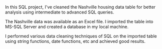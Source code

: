 In this SQL project, I've cleaned the Nashville housing data table for better analysis using intermediate to advanced SQL queries.

The Nashville data was available as an Excel file. I imported the table into MS-SQL Server and created a database in my local machine.

I performed various data cleaning techniques of SQL on the imported table using string functions, date functions, etc and achieved good results.
